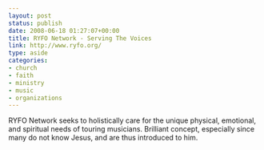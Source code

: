 ```yaml
---
layout: post
status: publish
date: 2008-06-18 01:27:07+00:00
title: RYFO Network - Serving The Voices
link: http://www.ryfo.org/
type: aside
categories:
- church
- faith
- ministry
- music
- organizations
---
```


RYFO Network seeks to holistically care for the unique physical, emotional, and spiritual needs of touring musicians. Brilliant concept, especially since many do not know Jesus, and are thus introduced to him.
